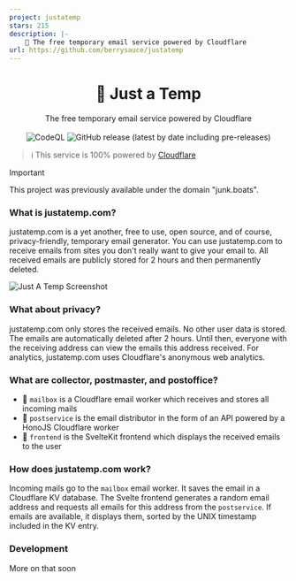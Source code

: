 ```yaml
---
project: justatemp
stars: 215
description: |-
    📮 The free temporary email service powered by Cloudflare 
url: https://github.com/berrysauce/justatemp
---
```


<h1 align="center">📮 Just a Temp</h1>
<p align="center">The free temporary email service powered by Cloudflare
  <br>
  </br>
  <img alt="CodeQL" src="https://github.com/berrysauce/justatemp/actions/workflows/github-code-scanning/codeql/badge.svg">
  <img alt="GitHub release (latest by date including pre-releases)" src="https://img.shields.io/github/v/release/berrysauce/junk.boats?color=blue&include_prereleases&label=latest%20release">
</p>

> ℹ️ This service is 100% powered by [Cloudflare](https://www.cloudflare.com/)

> [!IMPORTANT]
> This project was previously available under the domain "junk.boats".

### What is justatemp.com?
justatemp.com is a yet another, free to use, open source, and of course, privacy-friendly, temporary email generator. You can use justatemp.com to receive emails from sites you don't really want to give your email to. All received emails are publicly stored for 2 hours and then permanently deleted.

<img alt="Just A Temp Screenshot" src="https://public-cdn.berrysauce.me/shared/justatemp-screenshot-yWtqO.png">

### What about privacy?
justatemp.com only stores the received emails. No other user data is stored. The emails are automatically deleted after 2 hours. Until then, everyone with the receiving address can view the emails this address received. For analytics, justatemp.com uses Cloudflare's anonymous web analytics.

### What are collector, postmaster, and postoffice?
- 📮 `mailbox` is a Cloudflare email worker which receives and stores all incoming mails
- 🚚 `postservice` is the email distributor in the form of an API powered by a HonoJS Cloudflare worker
- 🏤 `frontend` is the SvelteKit frontend which displays the received emails to the user

### How does justatemp.com work?
Incoming mails go to the `mailbox` email worker. It saves the email in a Cloudflare KV database. The Svelte frontend generates a random email address and requests all emails for this address from the `postservice`. If emails are available, it displays them, sorted by the UNIX timestamp included in the KV entry.

### Development
More on that soon

